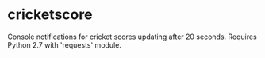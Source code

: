 # cricketscore
Console notifications for cricket scores updating after 20 seconds.
Requires Python 2.7 with 'requests' module.
